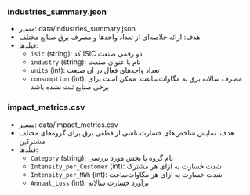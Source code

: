 ### industries_summary.json
- مسیر: data/industries_summary.json
- هدف: ارائه خلاصه‌ای از تعداد واحدها و مصرف برق صنایع مختلف
- فیلدها:
  - `isic` (string): کد ISIC دو رقمی صنعت
  - `industry` (string): نام یا عنوان صنعت
  - `units` (int): تعداد واحدهای فعال در آن صنعت
  - `consumption` (int): مصرف سالانه برق به مگاوات‌ساعت؛ ممکن است برای برخی صنایع ثبت نشده باشد

### impact_metrics.csv
- مسیر: data/impact_metrics.csv
- هدف: نمایش شاخص‌های خسارت ناشی از قطعی برق برای گروه‌های مختلف مشترکین
- فیلدها:
  - `Category` (string): نام گروه یا بخش مورد بررسی
  - `Intensity_per_Customer` (int): شدت خسارت به ازای هر مشترک
  - `Intensity_per_MWh` (int): شدت خسارت به ازای هر مگاوات‌ساعت
  - `Annual_Loss` (int): برآورد خسارت سالانه
